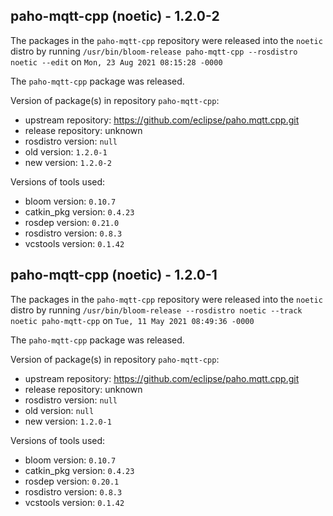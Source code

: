 ## paho-mqtt-cpp (noetic) - 1.2.0-2

The packages in the `paho-mqtt-cpp` repository were released into the `noetic` distro by running `/usr/bin/bloom-release paho-mqtt-cpp --rosdistro noetic --edit` on `Mon, 23 Aug 2021 08:15:28 -0000`

The `paho-mqtt-cpp` package was released.

Version of package(s) in repository `paho-mqtt-cpp`:

- upstream repository: https://github.com/eclipse/paho.mqtt.cpp.git
- release repository: unknown
- rosdistro version: `null`
- old version: `1.2.0-1`
- new version: `1.2.0-2`

Versions of tools used:

- bloom version: `0.10.7`
- catkin_pkg version: `0.4.23`
- rosdep version: `0.21.0`
- rosdistro version: `0.8.3`
- vcstools version: `0.1.42`


## paho-mqtt-cpp (noetic) - 1.2.0-1

The packages in the `paho-mqtt-cpp` repository were released into the `noetic` distro by running `/usr/bin/bloom-release --rosdistro noetic --track noetic paho-mqtt-cpp` on `Tue, 11 May 2021 08:49:36 -0000`

The `paho-mqtt-cpp` package was released.

Version of package(s) in repository `paho-mqtt-cpp`:

- upstream repository: https://github.com/eclipse/paho.mqtt.cpp.git
- release repository: unknown
- rosdistro version: `null`
- old version: `null`
- new version: `1.2.0-1`

Versions of tools used:

- bloom version: `0.10.7`
- catkin_pkg version: `0.4.23`
- rosdep version: `0.20.1`
- rosdistro version: `0.8.3`
- vcstools version: `0.1.42`


